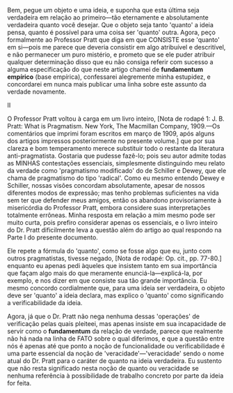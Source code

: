 Bem, pegue um objeto e uma ideia, e suponha que esta última seja verdadeira em relação ao primeiro—tão eternamente e absolutamente verdadeira quanto você desejar. Que o objeto seja tanto 'quanto' a ideia pensa, quanto é possível para uma coisa ser 'quanto' outra. Agora, peço formalmente ao Professor Pratt que diga em que CONSISTE esse 'quanto' em si—pois me parece que deveria consistir em algo atribuível e descritível, e não permanecer um puro mistério, e prometo que se ele puder atribuir qualquer determinação disso que eu não consiga referir com sucesso a alguma especificação do que neste artigo chamei de **fundamentum empírico** (base empírica), confessarei alegremente minha estupidez, e concordarei em nunca mais publicar uma linha sobre este assunto da verdade novamente.

II

O Professor Pratt voltou à carga em um livro inteiro, [Nota de rodapé 1: J. B. Pratt: What is Pragmatism. New York, The Macmillan Company, 1909.—Os comentários que imprimi foram escritos em março de 1909, após alguns dos artigos impressos posteriormente no presente volume.] que por sua clareza e bom temperamento merece substituir todo o restante da literatura anti-pragmatista. Gostaria que pudesse fazê-lo; pois seu autor admite todas as MINHAS contestações essenciais, simplesmente distinguindo meu relato da verdade como 'pragmatismo modificado' do de Schiller e Dewey, que ele chama de pragmatismo do tipo 'radical'. Como eu mesmo entendo Dewey e Schiller, nossas visões concordam absolutamente, apesar de nossos diferentes modos de expressão; mas tenho problemas suficientes na vida sem ter que defender meus amigos, então os abandono provisoriamente à misericórdia do Professor Pratt, embora considere suas interpretações totalmente errôneas. Minha resposta em relação a mim mesmo pode ser muito curta, pois prefiro considerar apenas os essenciais, e o livro inteiro do Dr. Pratt dificilmente leva a questão além do artigo ao qual respondo na Parte I do presente documento.

Ele repete a fórmula do 'quanto', como se fosse algo que eu, junto com outros pragmatistas, tivesse negado, [Nota de rodapé: Op. cit., pp. 77-80.] enquanto eu apenas pedi àqueles que insistem tanto em sua importância que façam algo mais do que meramente enunciá-la—explicá-la, por exemplo, e nos dizer em que consiste sua tão grande importância. Eu mesmo concordo cordialmente que, para uma ideia ser verdadeira, o objeto deve ser 'quanto' a ideia declara, mas explico o 'quanto' como significando a verificabilidade da ideia.

Agora, já que o Dr. Pratt não nega nenhuma dessas 'operações' de verificação pelas quais pleiteei, mas apenas insiste em sua incapacidade de servir como o **fundamentum** da relação de verdade, parece que realmente não há nada na linha de FATO sobre o qual diferimos, e que a questão entre nós é apenas até que ponto a noção de funcionalidade ou verificabilidade é uma parte essencial da noção de 'veracidade'—'veracidade' sendo o nome atual do Dr. Pratt para o caráter de quanto na ideia verdadeira. Eu sustento que não resta significado nesta noção de quanto ou veracidade se nenhuma referência à possibilidade de trabalho concreto por parte da ideia for feita.